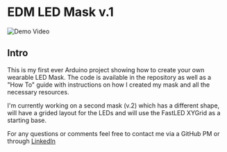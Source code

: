 <h1>EDM LED Mask v.1</h1>

![Demo Video](https://www.youtube.com/watch?v=6oLbpdlQPVQ&list=UUB_j79pnrFrr1qVLzhVxxCw)

<h2>Intro</h2>

This is my first ever Arduino project showing how to create your own wearable LED Mask. The code is available in the repository as well as a "How To" guide with instructions on how I created my mask and all the necessary resources.

I'm currently working on a second mask (v.2) which has a different shape, will have a grided layout for the LEDs and will use the FastLED XYGrid as a starting base.

For any questions or comments feel free to contact me via a GitHub PM or through [LinkedIn](https://www.linkedin.com/in/tom-lerner-40417855/)

